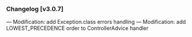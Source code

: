 ### Changelog [v3.0.7]
— Modification: add Exception.class errors handling
— Modification: add LOWEST_PRECEDENCE order to ControllerAdvice handler

